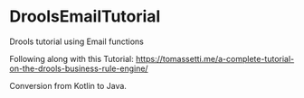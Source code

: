 # DroolsEmailTutorial
Drools tutorial using Email functions

Following along with this Tutorial: https://tomassetti.me/a-complete-tutorial-on-the-drools-business-rule-engine/

Conversion from Kotlin to Java.
